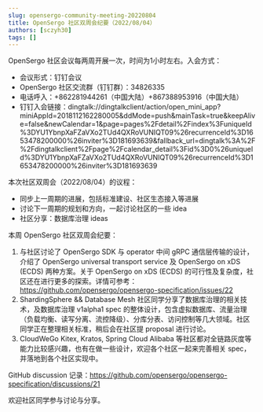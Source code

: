 ```yaml
---
slug: opensergo-community-meeting-20220804
title: OpenSergo 社区双周会纪要（2022/08/04）
authors: [sczyh30]
tags: []
---
```


OpenSergo 社区会议每两周开展一次，时间为1小时左右。入会方式：

* 会议形式：钉钉会议
* OpenSergo 社区交流群（钉钉群）：34826335
* 电话呼入：+862281944261（中国大陆）+867388953916（中国大陆）
* 钉钉入会链接：dingtalk://dingtalkclient/action/open_mini_app?miniAppId=2018112162280005&ddMode=push&mainTask=true&keepAlive=false&newCalendar=1&page=pages%2Fdetail%2Findex%3FuniqueId%3DYU1YbnpXaFZaVXo2TUd4QXRoVUNIQT09%26recurrenceId%3D1653478200000%26inviter%3D181693639&fallback_url=dingtalk%3A%2F%2Fdingtalkclient%2Fpage%2Fcalendar_detail%3Fid%3D0%26uniqueId%3DYU1YbnpXaFZaVXo2TUd4QXRoVUNIQT09%26recurrenceId%3D1653478200000%26inviter%3D181693639

本次社区双周会（2022/08/04）的议程：

* 同步上一周期的进展，包括标准建设、社区生态接入等进展
* 讨论下一周期的规划和方向，一起讨论社区的一些 idea
* 社区分享：数据库治理 ideas

本周 OpenSergo 社区双周会纪要：

1. 与社区讨论了 OpenSergo SDK 与 operator 中间 gRPC 通信层传输的设计，介绍了 OpenSergo universal transport service 及 OpenSergo on xDS (ECDS) 两种方案。关于 OpenSergo on xDS (ECDS) 的可行性及复杂度，社区还在进行更多的探索。详情可参考：https://github.com/opensergo/opensergo-specification/issues/22
2. ShardingSphere && Database Mesh 社区同学分享了数据库治理的相关技术，及数据库治理 v1alpha1 spec 的整体设计，包含虚拟数据库、流量治理（负载均衡、读写分离、流控降级）、分库分表、访问控制等几大领域。社区同学正在整理相关标准，稍后会在社区提 proposal 进行讨论。
3. CloudWeGo Kitex, Kratos, Spring Cloud Alibaba 等社区都对全链路灰度等能力比较感兴趣，也有在做一些设计，欢迎各个社区一起来完善相关 spec，并落地到各个社区实现中。

GitHub discussion 记录：https://github.com/opensergo/opensergo-specification/discussions/21

欢迎社区同学参与讨论与分享。
